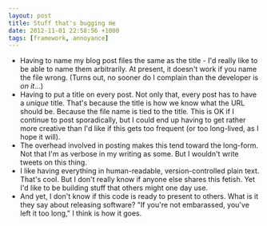 ```yaml
---
layout: post
title: Stuff that's bugging me
date: 2012-11-01 22:58:56 +1000
tags: [framework, annoyance]
---
```

* Having to name my blog post files the same as the title - I'd really like to be able to name them arbitrarily. At present, it doesn't work if you name the file wrong. (Turns out, no sooner do I complain than the developer is *on it*...)
* Having to put a title on every post. Not only that, every post has to have a *unique* title. That's because the title is how we know what the URL should be. Because the file name is tied to the title. This is OK if I continue to post sporadically, but I could end up having to get rather more creative than I'd like if this gets too frequent (or too long-lived, as I hope it will).
* The overhead involved in posting makes this tend toward the long-form. Not that I'm as verbose in my writing as some. But I wouldn't write tweets on this thing.
* I like having everything in human-readable, version-controlled plain text. That's cool. But I don't really know if anyone else shares this fetish. Yet I'd like to be building stuff that others might one day use.
* And yet, I don't know if this code is ready to present to others. What is it they say about releasing software? "If you're not embarassed, you've left it too long," I think is how it goes.
